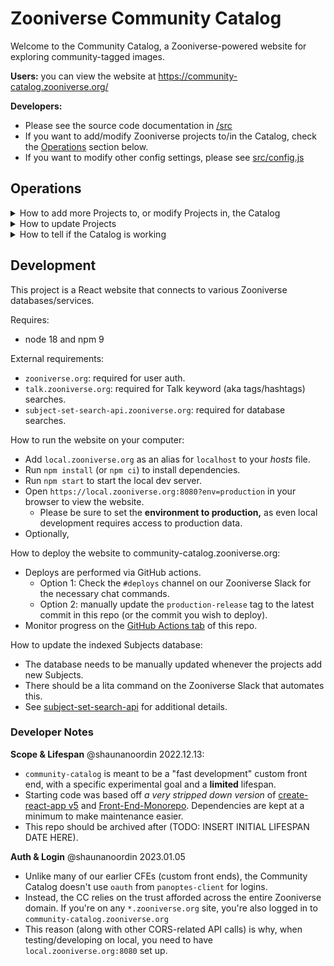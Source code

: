 # Zooniverse Community Catalog

Welcome to the Community Catalog, a Zooniverse-powered website for exploring community-tagged images.

**Users:** you can view the website at https://community-catalog.zooniverse.org/

**Developers:**
- Please see the source code documentation in [/src](src/README.md)
- If you want to add/modify Zooniverse projects to/in the Catalog, check the [Operations](#operations) section below.
- If you want to modify other config settings, please see [src/config.js](src/config.js)

## Operations

<details>
<summary>How to add more Projects to, or modify Projects in, the Catalog</summary>

1. Make changes to the Projects config list, i.e. [src/projects.json](src/projects.json) 
2. Make equivalent changes in the Projects config list of [subject-set-search-api](https://github.com/zooniverse/subject-set-search-api/blob/main/src/projects.js)
</details>

<details>
<summary>How to update Projects</summary>

This is usually _only_ required when a project owner adds new Subjects to a project. Note that if the database's (i.e. Subject Set Search API's) [code](https://github.com/zooniverse/subject-set-search-api) was recently _deployed,_ then by definition the database has already been updated.

1. On Slack, ask Lita to rebuild the database
2. The command is usually something like `lita rebuild subject set search API`

If that fails (e.g. Lita is down), then just trigger a deploy for the [Subject Set Search API](https://github.com/zooniverse/subject-set-search-api)
</details>

<details>
<summary>How to tell if the Catalog is working</summary>

You want to use the Community Catalog Stable Test Project (CCSTP) to test basic functionality.

Community Catalog Stable Test Project:
- A Zooniverse project set up so the Community Catalog has a baseline of data/content to pull from, to demonstrate functionality.
- We've learnt from previous experience that, if our apps/features _only_ target their intended launch project, then we can never figure out if those apps/features are still working when the project gets retired/modified/etc. 
- The CCSTP has 10 Subjects with simple metadata (matching the intended launch project) and several Subjects have hashtags on their Talk discussions. [(example)](https://www.zooniverse.org/projects/darkeshard/community-catalog/talk/subjects/87892462)
- [Zooniverse URL](https://www.zooniverse.org/projects/darkeshard/community-catalog)
- [Community Catalog URL](https://community-catalog.zooniverse.org/projects/darkeshard/community-catalog)

Testing Steps:

- Open the **landing page** ([production](https://community-catalog.zooniverse.org/) / [local](https://local.zooniverse.org:8080/?env=production))
  - Note that the `?env=production` is essential for local development
  - You should see at least one project listed on the page.
  - The CCTP _shouldn't_ be listed, as it has `hidden=true` set in the Projects config list.
- Open the Community Catalog Stable Test Project **project page** ([production](https://community-catalog.zooniverse.org/projects/darkeshard/community-catalog) / [local](https://local.zooniverse.org:8080/projects/darkeshard/community-catalog?env=production))
  - You should see 3 example Subjects in the highlights, 10 keywords in the keywords list, and at least 4 Subjects under the 'search results for "devtest"'
  - Every Subject should display a proper photo (i.e. not a placeholder icon)
- Click on any photo to view that Subject on the **subject page** ([production example](https://community-catalog.zooniverse.org/projects/darkeshard/community-catalog/subject/87892456) / [local example](https://local.zooniverse.org:8080/projects/darkeshard/community-catalog/subject/87892456?&env=production))
  - You should see the title, e.g. 'Medical|Nurses - Foreign, "Coloured", etc.'
  - You should see a photo for the Subject, e.g. a nurse
  - Each Subject should have _two_ photos, which you can navigate between by clicking on the filmstrip.
  - You should see some Talk posts pulled from the Subject Discussion, e.g. Shaun A. Noordin saying "#Jamaica #Fulham #Hospital #DevTest"
  - You should insitutional metadata listed out, e.g. "item: photograph / notes: (nothing) / folder: Medical|Nurses - Foreign, "Coloured", etc.
"

FYI, the Community Catalog's _intended launch project_ is "How Did We Get Here?", and it served as the template for initial development.
- [Zooniverse URL](https://www.zooniverse.org/projects/communitiesandcrowds/how-did-we-get-here)
- [Community Catalog URL](https://community-catalog.zooniverse.org/projects/communitiesandcrowds/how-did-we-get-here)

</details>

## Development

This project is a React website that connects to various Zooniverse databases/services.

Requires:
- node 18 and npm 9

External requirements:
- `zooniverse.org`: required for user auth.
- `talk.zooniverse.org`: required for Talk keyword (aka tags/hashtags) searches.
- `subject-set-search-api.zooniverse.org`: required for database searches.

How to run the website on your computer:
- Add `local.zooniverse.org` as an alias for `localhost` to your _hosts_ file.
- Run `npm install` (or `npm ci`) to install dependencies.
- Run `npm start` to start the local dev server.
- Open `https://local.zooniverse.org:8080?env=production` in your browser to view the website.
  - Please be sure to set the **environment to production,** as even local development requires access to production data.
- Optionally, 

How to deploy the website to community-catalog.zooniverse.org:
- Deploys are performed via GitHub actions.
  - Option 1: Check the `#deploys` channel on our Zooniverse Slack for the
    necessary chat commands.
  - Option 2: manually update the `production-release` tag to the latest commit
    in this repo (or the commit you wish to deploy).
- Monitor progress on the [GitHub Actions tab](https://github.com/zooniverse/community-catalog/actions)
  of this repo.

How to update the indexed Subjects database:
- The database needs to be manually updated whenever the projects add new Subjects.
- There should be a lita command on the Zooniverse Slack that automates this.
- See [subject-set-search-api](https://github.com/zooniverse/subject-set-search-api) for additional details.

### Developer Notes

**Scope & Lifespan**
@shaunanoordin 2022.12.13:
- `community-catalog` is meant to be a "fast development" custom front end, with
  a specific experimental goal and a **limited** lifespan.
- Starting code was based off _a very stripped down version_ of
  [create-react-app v5](https://github.com/facebook/create-react-app) and
  [Front-End-Monorepo](https://github.com/zooniverse/front-end-monorepo).
  Dependencies are kept at a minimum to make maintenance easier.
- This repo should be archived after (TODO: INSERT INITIAL LIFESPAN DATE HERE).

**Auth & Login**
@shaunanoordin 2023.01.05
- Unlike many of our earlier CFEs (custom front ends), the Community Catalog
  doesn't use `oauth` from `panoptes-client` for logins.
- Instead, the CC relies on the trust afforded across the entire Zooniverse
  domain. If you're on any `*.zooniverse.org` site, you're also logged in to
  `community-catalog.zooniverse.org`
- This reason (along with other CORS-related API calls) is why, when
  testing/developing on local, you need to have `local.zooniverse.org:8080`
  set up.
